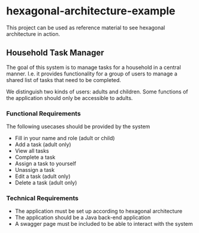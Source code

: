 # hexagonal-architecture-example
This project can be used as reference material to see hexagonal architecture in action. 

## Household Task Manager
The goal of this system is to manage tasks for a household in a central manner. I.e. it provides functionality for a group of users to manage a shared list of tasks that need to be completed.

We distinguish two kinds of users: adults and children. Some functions of the application should only be accessible to adults.

### Functional Requirements
The following usecases should be provided by the system
- Fill in your name and role (adult or child) 
- Add a task (adult only)
- View all tasks
- Complete a task
- Assign a task to yourself
- Unassign a task
- Edit a task (adult only)
- Delete a task (adult only)

### Technical Requirements
- The application must be set up according to hexagonal architecture
- The application should be a Java back-end application
- A swagger page must be included to be able to interact with the system


